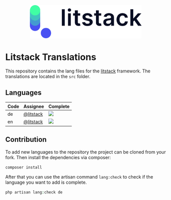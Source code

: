 <p align="center">
    <img width="350px" style="max-width:100%;" src="https://raw.githubusercontent.com/litstack/art/master/logo/png/litstack_logo.png">
</p>

# Litstack Translations

This repository contains the lang files for the [litstack](https://litstack.io)
framework. The translations are located in the `src` folder.

## Languages

<div class="languages-start"></div>

| Code | Assignee                                 | Complete                                                        |
| ---- | ---------------------------------------- | --------------------------------------------------------------- |
| de   | [@litstack](https://github.com/litstack) | <img src="https://img.shields.io/badge/-5%20missing-%23f67693"> |
| en   | [@litstack](https://github.com/litstack) | <img src="https://img.shields.io/badge/-complete-%239ff2ae">    |

<div class="languages-end"></div>

## Contribution

To add new languages to the repository the project can be cloned from your fork.
Then install the dependencies via composer:

```shell
composer install
```

After that you can use the artisan command `lang:check` to check if the language
you want to add is complete.

```php
php artisan lang:check de
```

